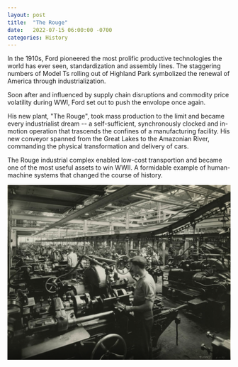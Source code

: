 ```yaml
--- 
layout: post
title:  "The Rouge"
date:   2022-07-15 06:00:00 -0700
categories: History
---
```


In the 1910s, Ford pioneered the most prolific productive technologies the world has ever seen, standardization and assembly lines. The staggering numbers of Model Ts rolling out of Highland Park symbolized the renewal of America through industrialization. 

Soon after and influenced by supply chain disruptions and commodity price volatility during WWI, Ford set out to push the envolope once again. 

His new plant, "The Rouge", took mass production to the limit and became every industrialist dream -- a self-sufficient, synchronously clocked and in-motion operation that trascends the confines of a manufacturing facility. His new conveyor spanned from the Great Lakes to the Amazonian River, commanding the physical transformation and delivery of cars.

The Rouge industrial complex enabled low-cost transportion and became one of the most useful assets to win WWII.
A formidable example of human-machine systems that changed the course of history. 

![Ford Rouge Plant, 1933](../assets/rouge.png)
